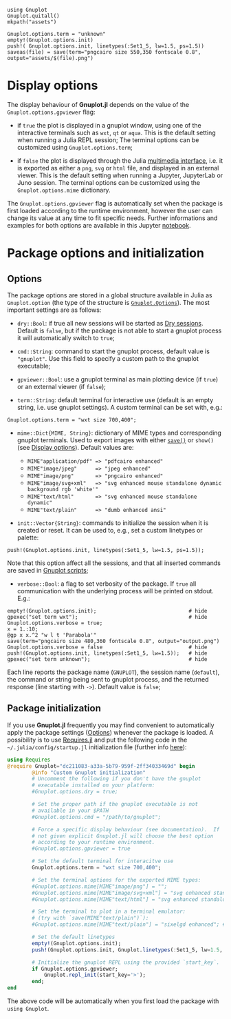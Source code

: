 ```@setup abc
using Gnuplot
Gnuplot.quitall()
mkpath("assets")

Gnuplot.options.term = "unknown"
empty!(Gnuplot.options.init)
push!( Gnuplot.options.init, linetypes(:Set1_5, lw=1.5, ps=1.5))
saveas(file) = save(term="pngcairo size 550,350 fontscale 0.8", output="assets/$(file).png")
```

# Display options

The display behaviour of **Gnuplot.jl** depends on the value of the `Gnuplot.options.gpviewer` flag:

- if `true` the plot is displayed in a gnuplot window, using one of the interactive terminals such as `wxt`, `qt` or `aqua`.  This is the default setting when running a Julia REPL session; The terminal options can be customized using `Gnuplot.options.term`;

- if `false` the plot is displayed through the Julia [multimedia interface](https://docs.julialang.org/en/v1/base/io-network/#Multimedia-I/O-1), i.e. it is exported as either a `png`, `svg` or `html` file, and displayed in an external viewer.  This is the default setting when running a Jupyter, JupyterLab or Juno session.  The terminal options can be customized using the `Gnuplot.options.mime` dictionary.

The `Gnuplot.options.gpviewer` flag is automatically set when the package is first loaded according to the runtime environment, however the user can change its value at any time to fit specific needs.  Further informations and examples for both options are available in this Jupyter [notebook](https://github.com/gcalderone/Gnuplot.jl/blob/gh-pages/v1.3.0/options/display.ipynb).




# Package options and initialization

## Options
The package options are stored in a global structure available in Julia as `Gnuplot.option` (the type of the structure is [`Gnuplot.Options`](@ref)).  The most important settings are as follows:

- `dry::Bool`: if true all new sessions will be started as [Dry sessions](@ref).  Default is `false`, but if the package is not able to start a gnuplot process it will automatically switch to `true`;

- `cmd::String`: command to start the gnuplot process, default value is `"gnuplot"`.  Use this field to specify a custom path to the gnuplot executable;

- `gpviewer::Bool`: use a gnuplot terminal as main plotting device (if `true`) or an external viewer (if `false`);

- `term::String`: default terminal for interactive use (default is an empty string, i.e. use gnuplot settings).  A custom terminal can be set with, e.g.:
```@repl abc
Gnuplot.options.term = "wxt size 700,400";
```

- `mime::Dict{MIME, String}`: dictionary of MIME types and corresponding gnuplot terminals.  Used to export images with either [`save()`](@ref) or `show()` (see [Display options](@ref)).  Default values are:
  - `MIME"application/pdf" => "pdfcairo enhanced"`
  - `MIME"image/jpeg"      => "jpeg enhanced"`
  - `MIME"image/png"       => "pngcairo enhanced"`
  - `MIME"image/svg+xml"   => "svg enhanced mouse standalone dynamic background rgb 'white'"`
  - `MIME"text/html"       => "svg enhanced mouse standalone dynamic"`
  - `MIME"text/plain"      => "dumb enhanced ansi"`


- `init::Vector{String}`: commands to initialize the session when it is created or reset.  It can be used to, e.g., set a custom linetypes or palette:
```@repl abc
push!(Gnuplot.options.init, linetypes(:Set1_5, lw=1.5, ps=1.5));
```
Note that this option affect all the sessions, and that all inserted commands are saved in [Gnuplot scripts](@ref);

- `verbose::Bool`: a flag to set verbosity of the package.  If `true` all communication with the underlying process will be printed on stdout. E.g.:
```@repl abc
empty!(Gnuplot.options.init);                              # hide
gpexec("set term wxt");                                    # hide
Gnuplot.options.verbose = true;
x = 1.:10;
@gp x x.^2 "w l t 'Parabola'"
save(term="pngcairo size 480,360 fontscale 0.8", output="output.png")
Gnuplot.options.verbose = false                            # hide
push!(Gnuplot.options.init, linetypes(:Set1_5, lw=1.5));   # hide
gpexec("set term unknown");                                # hide
```
Each line reports the package name (`GNUPLOT`), the session name (`default`), the command or string being sent to gnuplot process, and the returned response (line starting with `->`).  Default value is `false`;


## Package initialization

If you use **Gnuplot.jl** frequently you may find convenient to automatically apply the package settings ([Options](@ref)) whenever the package is loaded.  A possibility is to use [Requires.jl](https://github.com/JuliaPackaging/Requires.jl) and put the following code in the `~/.julia/config/startup.jl` initialization file (further info [here](https://docs.julialang.org/en/v1/stdlib/REPL/)):
```julia
using Requires
@require Gnuplot="dc211083-a33a-5b79-959f-2ff34033469d" begin
        @info "Custom Gnuplot initialization"
        # Uncomment the following if you don't have the gnuplot
        # executable installed on your platform:
        #Gnuplot.options.dry = true;

        # Set the proper path if the gnuplot executable is not
        # available in your $PATH
        #Gnuplot.options.cmd = "/path/to/gnuplot";

        # Force a specific display behaviour (see documentation).  If
        # not given explicit Gnuplot.jl will choose the best option
        # according to your runtime environment.
        #Gnuplot.options.gpviewer = true

        # Set the default terminal for interacitve use
        Gnuplot.options.term = "wxt size 700,400";

        # Set the terminal options for the exported MIME types:
        #Gnuplot.options.mime[MIME"image/png"] = "";
        #Gnuplot.options.mime[MIME"image/svg+xml"] = "svg enhanced standalone dynamic";
        #Gnuplot.options.mime[MIME"text/html"] = "svg enhanced standalone mouse dynamic";

        # Set the terminal to plot in a terminal emulator:
        # (try with `save(MIME"text/plain")`):
        #Gnuplot.options.mime[MIME"text/plain"] = "sixelgd enhanced"; # requires vt340 emulation

        # Set the default linetypes
        empty!(Gnuplot.options.init);
        push!(Gnuplot.options.init, Gnuplot.linetypes(:Set1_5, lw=1.5, ps=1.5));

        # Initialize the gnuplot REPL using the provided `start_key`.
        if Gnuplot.options.gpviewer;
            Gnuplot.repl_init(start_key='>');
        end;
end
```

The above code will be automatically when you first load the package with `using Gnuplot`.
